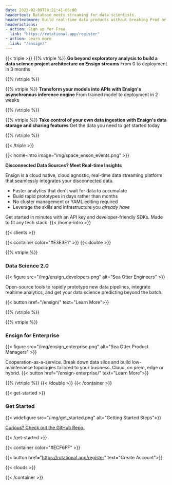 ```yaml
---
date: 2023-02-09T10:21:41-06:00
headertext: Database meets streaming for data scientists.
headertextmore: Build real-time data products without breaking Prod or learning DevOps. Ensign is a database-meets-event-streaming platform for data science teams that want to get their data moving and their models into production.
headeractions:
- action: Sign up for Free
  link: "https://rotational.app/register"
- action: Learn more
  link: "/ensign/"
---
```


<!-- Ensign features -->
{{< triple >}}
{{% vtriple %}}
**Go beyond exploratory analysis to build a data science project architecture on Ensign streams**
From 0 to deployment in 3 months

{{% /vtriple %}}

{{% vtriple %}}
**Transform your models into APIs with Ensign's asynchronous inference engine**
From trained model to deployment in 2 weeks

{{% /vtriple %}}

{{% vtriple %}}
**Take control of your own data ingestion with Ensign's data storage and sharing features**
Get the data you need to get started today

{{% /vtriple %}}

{{< /triple >}}

<!-- Home Intro section -->
{{< home-intro image="img/space_enson_events.png" >}}

**Disconnected Data Sources? Meet Real-time Insights**

Ensign is a cloud native, cloud agnostic, real-time data streaming platform that seamlessly integrates your disconnected data.

- Faster analytics that don't wait for data to accumulate
- Build rapid prototypes in days rather than months
- No cluster management or YAML editing required
- Leverage the skills and infrastructure you *already have*

Get started in minutes with an API key and developer-friendly SDKs. Made to fit any
tech stack.
{{< /home-intro >}}

<!-- Edit and add clients in data/en/clients.yml -->
{{< clients >}}

<!-- Ensign for Data Teams and Enterprise Section -->
<!-- container double makes this a two column section with the specified bg color -->
{{< container color="#E3E3E1" >}}
{{< double >}}

<!-- Ensign for Data Teams -->
{{% vtriple %}}
### Data Science 2.0

{{< figure src="/img/ensign_developers.png" alt="Sea Otter Engineers" >}}

Open-source tools to rapidly prototype new data pipelines, integrate realtime analytics, and get your data science predicting beyond the batch.

{{< button href="/ensign/" text="Learn More">}}

{{% /vtriple %}}

<!-- Ensign for Enterprise -->
{{% vtriple %}}
### Ensign for Enterprise

{{< figure src="/img/ensign_enterprise.png" alt="Sea Otter Product Managers" >}}

Cooperation-as-a-service. Break down data silos and build low-maintenance topologies tailored to your business. Cloud, on prem, edge or hybrid.
{{< button href="/ensign-enterprise/" text="Learn More">}}

{{% /vtriple %}}
{{< /double >}}
{{< /container >}}

<!-- Get Started section has custom CSS so needs to be in its own shortcode -->
{{< get-started >}}

### Get Started

{{< widefigure src="/img/get_started.png" alt="Getting Started Steps">}}

[Curious? Check out the GitHub Repo.](https://github.com/rotationalio/ensign)

{{< /get-started >}}

<!-- On the Cloud section -->
{{< container color="#ECF6FF" >}}

{{< button href="https://rotational.app/register" text="Create Account">}}

<!-- Data for cloud partners can be found at data/en/cloud.yml -->
{{< clouds >}}

{{< /container >}}



<!-- NOTE: Recent Rotations is part of the template and is added after the content -->